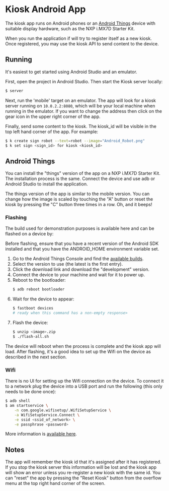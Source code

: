 # Kiosk Android App

The kiosk app runs on Android phones or an [Android Things](https://developer.android.com/things/)
device with suitable display hardware, such as the NXP i.MX7D Starter Kit. 

When you run the application if will try to register itself as a new kiosk. Once registered,
you may use the kiosk API to send content to the device.

## Running

It's easiest to get started using Android Studio and an emulator. 

First, open the project in Android Studio. Then start the Kiosk server locally:

```bash
$ server
```

Next, run the 'mobile' target on an emulator. The app will look for a kiosk server running 
on `10.0.2.2:8080`, which will be your local machine when running in the emulator. If you
want to change the address then click on the gear icon in the upper right corner of the
app.

Finally, send some content to the kiosk. The kiosk_id will be visible in the top
left hand corner of the app. For example:

```bash
$ k create sign robot --text=robot --image="Android_Robot.png"
$ k set sign <sign_id> for kiosk <kiosk_id>
```

## Android Things

You can install the "things" version of the app on a NXP i.MX7D Starter Kit. The installation process is
the same. Connect the device and use adb or Android Studio to install the application.

The things version of the app is similar to the mobile version. You can change how the image is scaled by
touching the "A" button or reset the kiosk by pressing the "C" button three times in a row. Oh, and it beeps!

### Flashing

The build used for demonstration purposes is available here and can be flashed on a device by:

Before flashing, ensure that you have a recent version of the Android SDK installed and that you have the
ANDROID_HOME environment variable set.

1. Go to the Android Things Console and find the [available builds](https://partner.android.com/things/console/#/kbmc8e/model/rouoar/build).
2. Select the version to use (the latest is the first entry).
3. Click the download link and download the "development" version.
4. Connect the device to your machine and wait for it to power up.
5. Reboot to the bootloader:
      ```bash
      $ adb reboot bootloader
      ```
6. Wait for the device to appear:
      ```bash
      $ fastboot devices
      # ready when this command has a non-empty response>
      ```
7. Flash the device:
      ```bash
      $ unzip <image>.zip
      $ ./flash-all.sh
      ```

The device will reboot when the process is complete and the kiosk app will load. After flashing,
it's a good idea to set up the Wifi on the device as described in the next section.

### Wifi

There is no UI for setting up the Wifi connection on the device. To connect it to a network plug 
the device into a USB port and run the following (this only needs to be done once):

```bash
$ adb shell
$ am startservice \
    -n com.google.wifisetup/.WifiSetupService \
    -a WifiSetupService.Connect \
    -e ssid <ssid_of_network> \
    -e passphrase <password>
```

More information is [available here](https://developer.android.com/things/hardware/wifi-adb).

## Notes

The app will remember the kiosk id that it's assigned after it has registered. If you stop the 
kiosk server this information will be lost and the kiosk app will show an error unless you 
re-register a new kiosk with the same id. You can "reset" the app by pressing the "Reset Kiosk"
button from the overflow menu at the top right hand corner of the screen.
